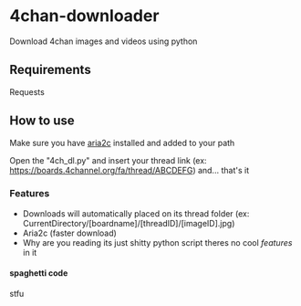 # 4chan-downloader
 Download 4chan images and videos using python

## Requirements
 Requests

## How to use
 Make sure you have [aria2c](https://github.com/aria2/aria2/releases/tag/release-1.35.0) installed and added to your path 

 Open the "4ch_dl.py" and insert your thread link (ex: https://boards.4channel.org/fa/thread/ABCDEFG)
 and... that's it


### Features

 * Downloads will automatically placed on its thread folder (ex: CurrentDirectory/[boardname]/[threadID]/[imageID].jpg)
 * Aria2c (faster download)
 * Why are you reading its just shitty python script theres no cool _features_ in it



#### spaghetti code
 stfu

